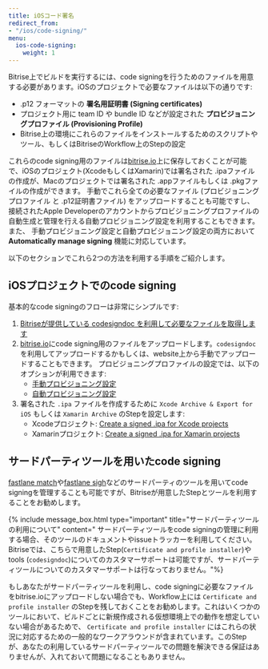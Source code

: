 ```yaml
---
title: iOSコード署名
redirect_from:
- "/ios/code-signing/"
menu:
  ios-code-signing:
    weight: 1
---
```

Bitrise上でビルドを実行するには、code signingを行うためのファイルを用意する必要があります。iOSのプロジェクトで必要なファイルは以下の通りです:

* .p12 フォーマットの **署名用証明書 (Signing certificates)**
* プロジェクト用に team ID や bundle ID などが設定された **プロビジョニングプロファイル (Provisioning Profile)**
* Bitrise上の環境にこれらのファイルをインストールするためのスクリプトやツール、もしくはBitriseのWorkflow上のStepの設定

これらのcode signing用のファイルは[bitrise.io](https://www.bitrise.io)上に保存しておくことが可能で、iOSのプロジェクト(XcodeもしくはXamarin)では署名された .ipaファイルの作成が、Macのプロジェクトでは署名された .appファイルもしくは .pkgファイルの作成ができます。
手動でこれら全ての必要なファイル (プロビジョニングプロファイル と .p12証明書ファイル) をアップロードすることも可能ですし、接続されたApple Developerのアカウントからプロビジョニングプロファイルの自動生成と管理を行える自動プロビジョニング設定を利用することもできます。
また、 手動プロビジョニング設定と自動プロビジョニング設定の両方において **Automatically manage signing** 機能に対応しています。

以下のセクションでこれら2つの方法を利用する手順をご紹介します。

## iOSプロジェクトでのcode signing

基本的なcode signingのフローは非常にシンプルです:

1. [Bitriseが提供している codesigndoc を利用して必要なファイルを取得します](/code-signing/ios-code-signing/collecting-files-with-codesigndoc)
2. [bitrise.io](https://www.bitrise.io)にcode signing用のファイルをアップロードします。`codesigndoc` を利用してアップロードするかもしくは、website上から手動でアップロードすることもできます。
プロビジョニングプロファイルの設定では、以下のオプションが利用できます:
   * [手動プロビジョニング設定](/code-signing/ios-code-signing/ios-manual-provisioning)
   * [自動プロビジョニング設定](/code-signing/ios-code-signing/ios-auto-provisioning)
3. 署名された `.ipa` ファイルを作成するために `Xcode Archive & Export for iOS` もしくは `Xamarin Archive` のStepを設定します:
   * Xcodeプロジェクト: [Create a signed .ipa for Xcode projects](/code-signing/ios-code-signing/create-signed-ipa-for-xcode)
   * Xamarinプロジェクト: [Create a signed .ipa for Xamarin projects](/code-signing/ios-code-signing/create-signed-ipa-for-xamarin)


## サードパーティツールを用いたcode signing

[fastlane match](https://github.com/fastlane/fastlane/tree/master/match)や[fastlane sigh](https://github.com/fastlane/fastlane/tree/master/sigh)などのサードパーティのツールを用いてcode signingを管理することも可能ですが、Bitriseが用意したStepとツールを利用することをお勧めします。

{% include message_box.html type="important" title="サードパーティツールの利用について" content=" サードパーティツールをcode signingの管理に利用する場合、そのツールのドキュメントやissueトラッカーを利用してください。Bitriseでは、こちらで用意したStep(`Certificate and profile installer`)やtools (`codesigndoc`)についてのカスタマーサポートは可能ですが、サードパーティツールについてのカスタマーサポートは行なっておりません。"%}

もしあなたがサードパーティツールを利用し、code signingに必要なファイルをbitrise.ioにアップロードしない場合でも、Workflow上には `Certificate and profile installer` のStepを残しておくことをお勧めします。これはいくつかのツールにおいて、ビルドごとに新規作成される仮想環境上での動作を想定していない場合があるためで、 `Certificate and profile installer` にはこれらの状況に対応するための一般的なワークアラウンドが含まれています。このStepが、あなたの利用しているサードパーティツールでの問題を解決できる保証はありませんが、入れておいて問題になることもありません。
